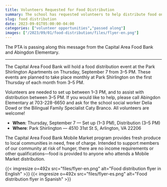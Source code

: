 ```yaml
--- 
title: Volunteers Requested for Food Distribution
summary: The school has requested volunteers to help distribute food on Thursday, September 7.
slug: food distribution
date: 2023-09-01T05:00:00-04:00
categories: ["volunteer opportunities","passed along"]
images: ["/2023/09/01/food-distribution/files/flyer-en.png"]
---
```


The PTA is passing along this message from the Capital Area Food Bank and Abingdon Elementary.

---

The Capital Area Food Bank will hold a food distribution event at the Park Shirlington Apartments on Thursday, September 7 from 3–5 PM. These events are planned to take place monthly at Park Shirlington on the first Thursday of each month from 3–5 PM.

Volunteers are needed to set up between 1–3 PM, and to assist with distribution between 3–5 PM. If you would like to help, please call Abingdon Elementary at 703-228-6650 and ask for the school social worker Delia Dowd or the Bilingual Family Specialist Caty Branco. All volunteers are welcome!

- **When**: Thursday, September 7 — Set up (1–3 PM), Distribution (3–5 PM)
- **Where**: Park Shirlington — 4510 31st St S, Arlington, VA 22206

The Capital Area Food Bank Mobile Market program provides fresh produce to local communities in need, free of charge. Intended to support members of our community at risk of hunger, there are no income requirements or other qualifications—food is provided to anyone who attends a Mobile Market distribution.

{{< imgresize o=492x src="files/flyer-en.png" alt="Food distribution flyer in English" >}}
{{< imgresize o=492x src="files/flyer-es.png" alt="Food distribution flyer in Spanish" >}}